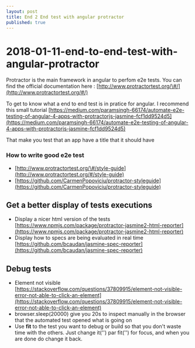 ```yaml
---
layout: post
title: End 2 End test with angular protractor
published: true
---
```


# 2018-01-11-end-to-end-test-with-angular-protractor

Protractor is the main framework in angular to perfom e2e tests. You can find the official documentation here : [http://www.protractortest.org/\#/](http://www.protractortest.org/#/)

To get to know what a end to end test is in pratice for angular. I recommend this small tutorial [https://medium.com/paramsingh-66174/automate-e2e-testing-of-angular-4-apps-with-protractorjs-jasmine-fcf1dd9524d5](https://medium.com/paramsingh-66174/automate-e2e-testing-of-angular-4-apps-with-protractorjs-jasmine-fcf1dd9524d5)

That make you test that an app have a title that it should have

### How to write good e2e test

* [http://www.protractortest.org/\#/style-guide](http://www.protractortest.org/#/style-guide)
* [https://github.com/CarmenPopoviciu/protractor-styleguide](https://github.com/CarmenPopoviciu/protractor-styleguide)

## Get a better display of tests executions

* Display a nicer html version of the tests [https://www.npmjs.com/package/protractor-jasmine2-html-reporter](https://www.npmjs.com/package/protractor-jasmine2-html-reporter)
* Display how to specs are being evaluated in real time [https://github.com/bcaudan/jasmine-spec-reporter](https://github.com/bcaudan/jasmine-spec-reporter)

## Debug tests

* Element not visible [https://stackoverflow.com/questions/37809915/element-not-visible-error-not-able-to-click-an-element](https://stackoverflow.com/questions/37809915/element-not-visible-error-not-able-to-click-an-element)
* browser.sleep\(20000\) give you 20s to inspect manually in the browser that the automated test opened what is going on
* Use **fit** to the test you want to debug or build so that you don't waste time with the others. Just change it\(''\) par fit\(''\) for focus, and when you are done do change it back.

